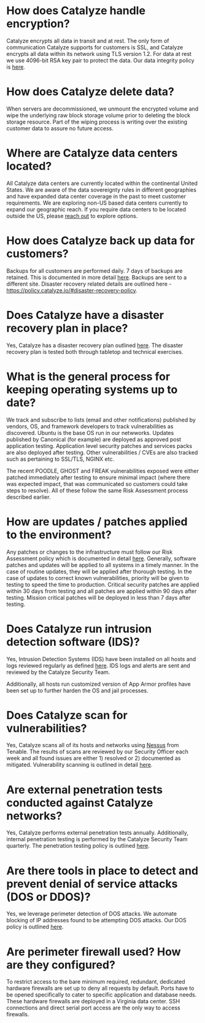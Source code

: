 # How does Catalyze handle encryption?

Catalyze encrypts all data in transit and at rest. The only form of communication Catalyze supports for customers is SSL, and Catalyze encrypts all data within its network using TLS version 1.2. For data at rest we use 4096-bit RSA key pair to protect the data. Our data integrity policy is [here][1].

# How does Catalyze delete data?

When servers are decommissioned, we unmount the encrypted volume and wipe the underlying raw block storage volume prior to deleting the block storage resource. Part of the wiping process is writing over the existing customer data to assure no future access.

# Where are Catalyze data centers located?

All Catalyze data centers are currently located within the continental United States. We are aware of the data sovereignty rules in different geographies and have expanded data center coverage in the past to meet customer requirements. We are exploring non-US based data centers currently to expand our geographic reach. If you require data centers to be located outside the US, please [reach out][2] to explore options.

# How does Catalyze back up data for customers?

Backups for all customers are performed daily. 7 days of backups are retained. This is documented in more detail [here][3]. Backups are sent to a different site. Disaster recovery related details are outlined here - https://policy.catalyze.io/#disaster-recovery-policy. 

# Does Catalyze have a disaster recovery plan in place?

Yes, Catalyze has a disaster recovery plan outlined [here][4]. The disaster recovery plan is tested both through tabletop and technical exercises.

# What is the general process for keeping operating systems up to date?

We track and subscribe to lists (email and other notifications) published by vendors, OS, and framework developers to track vulnerabilities as discovered. Ubuntu is the base OS run in our netwworks. Updates published by Canonical (for example) are deployed as approved post application testing. Application level security patches and services packs are also deployed after testing. Other vulnerabilities / CVEs are also tracked such as pertaining to SSL/TLS, NGINX etc.

The recent POODLE, GHOST and FREAK vulnerabilities exposed were either patched immediately after testing to ensure minimal impact (where there was expected impact, that was communicated so customers could take steps to resolve). All of these follow the same Risk Assessment process described earlier.

# How are updates / patches applied to the environment?

Any patches or changes to the infrastructure must follow our Risk Assessment policy which is documented in detail [here][5].
Generally, software patches and updates will be applied to all systems in a timely manner. In the case of routine updates, they will be applied after thorough testing. In the case of updates to correct known vulnerabilities, priority will be given to testing to speed the time to production. Critical security patches are applied within 30 days from testing and all patches are applied within 90 days after testing. Mission critical patches will be deployed in less than 7 days after testing.

# Does Catalyze run intrusion detection software (IDS)?

Yes, Intrusion Detection Systems (IDS) have been installed on all hosts and logs reviewed regularly as defined [here][6]. IDS logs and alerts are sent and reviewed by the Catalyze Security Team.

Additionally, all hosts run customized version of App Armor profiles have been set up to further harden the OS and jail processes.

# Does Catalyze scan for vulnerabilities?

Yes, Catalyze scans all of its hosts and networks using [Nessus][7] from Tenable. The results of scans are reviewed by our Security Officer each week and all found issues are either 1) resolved or 2) documented as mitigated. Vulnerability scanning is outlined in detail [here][8].

# Are external penetration tests conducted against Catalyze networks?

Yes, Catalyze performs external penetration tests annually. Additionally, internal penetration testing is performed by the Catalyze Security Team quarterly. The penetration testing policy is outlined [here][9].

# Are there tools in place to detect and prevent denial of service attacks (DOS or DDOS)?

Yes, we leverage perimeter detection of DOS attacks. We automate blocking of IP addresses found to be attempting DOS attacks. Our DOS policy is outlined [here][10].

# Are perimeter firewall used? How are they configured?

To restrict access to the bare minimum required, redundant, dedicated hardware firewalls are set up to deny all requests by default. Ports have to be opened specifically to cater to specific application and database needs. These hardware firewalls are deployed in a Virginia data center. SSH connections and direct serial port access are the only way to access firewalls.


[1]:	https://policy.catalyze.io/#data-integrity-policy
[2]:	mailto:sales@catalyze.io
[3]:	https://policy.catalyze.io/#backup-policy-and-procedures
[4]:	https://policy.catalyze.io/#disaster-recovery-policy
[5]:	%20https://policy.catalyze.io/#risk-management-policy
[6]:	https://policy.catalyze.io/#intrusion-detection-policy
[7]:	http://www.tenable.com/products/nessus-vulnerability-scanner
[8]:	https://policy.catalyze.io/#vulnerability-scanning-policy97
[9]:	https://policy.catalyze.io/#vulnerability-scanning-policy97
[10]:	https://policy.catalyze.io/#intrusion-detection-policy
